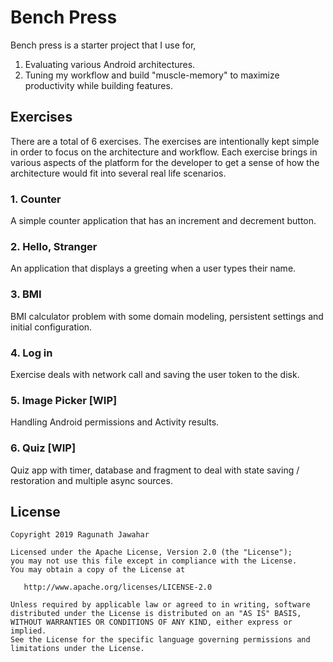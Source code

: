 # Bench Press
Bench press is a starter project that I use for,
  1. Evaluating various Android architectures.
  2. Tuning my workflow and build "muscle-memory" to maximize productivity while building features.

## Exercises
There are a total of 6 exercises. The exercises are intentionally kept simple in order to focus on the architecture and workflow.
Each exercise brings in various aspects of the platform for the developer to get a sense of how the architecture would fit into
several real life scenarios.

### 1. Counter
A simple counter application that has an increment and decrement button.

### 2. Hello, Stranger
An application that displays a greeting when a user types their name.

### 3. BMI
BMI calculator problem with some domain modeling, persistent settings and initial configuration. 

### 4. Log in
Exercise deals with network call and saving the user token to the disk.

### 5. Image Picker [WIP]
Handling Android permissions and Activity results.

### 6. Quiz [WIP]
Quiz app with timer, database and fragment to deal with state saving / restoration and multiple async sources.

License
---------------------

    Copyright 2019 Ragunath Jawahar

    Licensed under the Apache License, Version 2.0 (the "License");
    you may not use this file except in compliance with the License.
    You may obtain a copy of the License at

       http://www.apache.org/licenses/LICENSE-2.0

    Unless required by applicable law or agreed to in writing, software
    distributed under the License is distributed on an "AS IS" BASIS,
    WITHOUT WARRANTIES OR CONDITIONS OF ANY KIND, either express or implied.
    See the License for the specific language governing permissions and
    limitations under the License.
